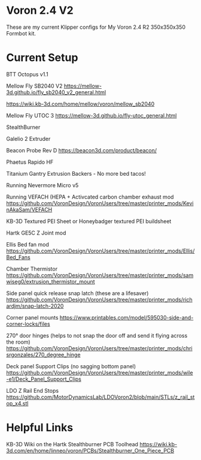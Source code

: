 # Voron 2.4 V2

These are my current Klipper configs for My Voron 2.4 R2 350x350x350 Formbot kit.

# Current Setup

BTT Octopus v1.1

Mellow Fly SB2040 V2 https://mellow-3d.github.io/fly_sb2040_v2_general.html  

https://wiki.kb-3d.com/home/mellow/voron/mellow_sb2040

Mellow Fly UTOC 3 https://mellow-3d.github.io/fly-utoc_general.html

StealthBurner

Galelio 2 Extruder

Beacon Probe Rev D https://beacon3d.com/product/beacon/

Phaetus Rapido HF

Titanium Gantry Extrusion Backers - No more bed tacos!

Running Nevermore Micro v5

Running VEFACH (HEPA + Activcated carbon chamber exhaust mod https://github.com/VoronDesign/VoronUsers/tree/master/printer_mods/KevinAkaSam/VEFACH

KB-3D Textured PEI Sheet or Honeybadger textured PEI buildsheet

Hartk GE5C Z Joint mod

Ellis Bed fan mod https://github.com/VoronDesign/VoronUsers/tree/master/printer_mods/Ellis/Bed_Fans

Chamber Thermistor https://github.com/VoronDesign/VoronUsers/tree/master/printer_mods/samwiseg0/extrusion_thermistor_mount

Side panel quick release snap latch (these are a lifesaver) https://github.com/VoronDesign/VoronUsers/tree/master/printer_mods/richardjm/snap-latch-2020

Corner panel mounts https://www.printables.com/model/595030-side-and-corner-locks/files

270° door hinges (helps to not snap the door off and send it flying across the room) https://github.com/VoronDesign/VoronUsers/tree/master/printer_mods/chrisrgonzales/270_degree_hinge

Deck panel Support Clips (no sagging bottom panel) https://github.com/VoronDesign/VoronUsers/tree/master/printer_mods/wile-e1/Deck_Panel_Support_Clips

LDO Z Rail End Stops https://github.com/MotorDynamicsLab/LDOVoron2/blob/main/STLs/z_rail_stop_x4.stl

# Helpful Links

KB-3D Wiki on the Hartk Stealthburner PCB Toolhead https://wiki.kb-3d.com/en/home/linneo/voron/PCBs/Stealthburner_One_Piece_PCB


